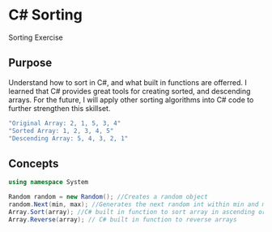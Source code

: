 # C# Sorting 

Sorting Exercise

## Purpose

Understand how to sort in C#, and what built in functions are offerred. I learned that C# provides great tools for creating sorted, and descending arrays. For the future, I will apply other sorting algorithms into C# code to further strengthen this skillset.

```C#
"Original Array: 2, 1, 5, 3, 4"
"Sorted Array: 1, 2, 3, 4, 5"
"Descending Array: 5, 4, 3, 2, 1"
```

## Concepts

```C#
using namespace System

Random random = new Random(); //Creates a random object
random.Next(min, max); //Generates the next random int within min and max bounds
Array.Sort(array); //C# built in function to sort array in ascending order
Array.Reverse(array); // C# built in function to reverse arrays
```
